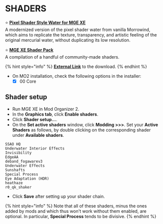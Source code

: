 # SHADERS

⭐ [**Pixel Shader Style Water for MGE XE**](https://www.nexusmods.com/morrowind/mods/50044)\
A modernized version of the pixel shader water from vanilla Morrowind, which aims to replicate the texture, transparency, and artistic feeling of the original mercurial water, without duplicating its low resolution.

⭐ [**MGE XE Shader Pack**](https://github.com/Sigourn/nerevarrising/blob/master/mods/MGE%20XE%20Shader%20Pack.7z)\
A compilation of a handful of community-made shaders.

{% hint style="info" %}
[**External Link**](https://github.com/Sigourn/nerevarrising/raw/master/mods/MGE%20XE%20Shader%20Pack.7z) to the download.
{% endhint %}

* On MO2 installation, check the following options in the installer:
  * [x] 00 Core

## Shader setup

* Run MGE XE in Mod Organizer 2.
* In the **Graphics tab**, click **Enable shaders**.
* Click **Shader setup...**.
* On the **Set active shaders** window, click **Modding >>>**. Set your **Active Shaders** as follows, by double clicking on the corresponding shader under **Available shaders**.

```text
SSAO HQ
Underwater Interior Effects
Invisibility
EdgeAA
deband_fogawarev3
Underwater Effects
Sunshafts
Special Process
Eye Adaptation (HDR)
heathaze
r0_qk_shaker
```

* Click **Save** after setting up your shader chain.

{% hint style="info" %}
Note that all of these shaders, minus the ones added by mods and which thus won't work without them enabled, are optional. In particular, **Special Process** tends to be divisive.
{% endhint %}
